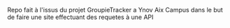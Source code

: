 Repo fait à l'issus du projet GroupieTracker a Ynov Aix Campus 
dans le but de faire une site effectuant des requetes à une API